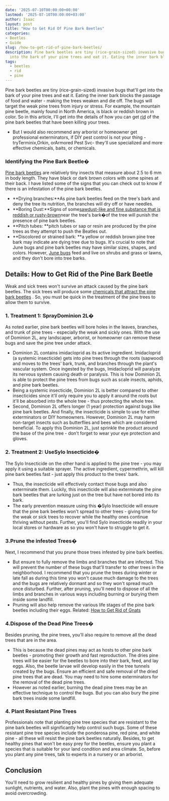 ```yaml
---
date: '2025-07-10T00:00:00+00:00'
lastmod: '2025-07-10T00:00:00+03:00'
author: Isaac
layout: post
title: "How to Get Rid Of Pine Bark Beetles"
categories:
- Beetles
- Guide
slug: /how-to-get-rid-of-pine-bark-beetles/
description: Pine bark beetles are tiny (rice-grain-sized) invasive bugs that'll get
  into the bark of your pine trees and eat it. Eating the inner bark blocks the passa...
tags: 
  - beetles
  - rid
  - pine
---
```

Pine bark beetles are tiny (rice-grain-sized) invasive bugs that'll get into the bark of your pine trees and eat it. Eating the inner bark blocks the passage of food and water - making the trees weaken and die off.
The bugs will target the weak pine trees from injury or stress.
For example, the mountain pine beetle, mainly found in North America, is black or reddish brown in color.
So in this article, I'll get into the details of how you can get [rid](/posts/get-rid-sweat-bees/) of the pine bark beetles that have been killing your trees.
- But I would also recommend any arborist or homeowner get professional exterminators, if DIY pest control is not your thing - tryTerminix,Orkin, orArmored Pest Svc- they'll use specialized and more effective chemicals, baits, or chemicals.
### **Identifying the Pine Bark Beetle�**
[Pine bark beetles](https://ipm.ucanr.edu/legacy_assets/pdf/pestnotes/pnbarkbeetles.pdf)
are relatively tiny insects that measure about 2.5 to 6 mm in body length. They have black or dark brown colors with some spines at their back.
I have listed some of the signs that you can check out to know if there is an infestation of the pine bark beetles.
- **Drying branches:**As pine bark beetles feed on the tree's bark and deny the tree its nutrition, the branches will dry off or have needles.
- **Boring Dust:**Signs of some[sawdust-like and fine substance that is reddish or rusty-brown](https://www.fs.usda.gov/detail/r3/forest-grasslandhealth/insects-diseases/?cid=stelprdb5228465)near the tree's bark�of the tree will punish the presence of pine bark beetles.
- **Pitch tubes: **pitch tubes or sap or resin are produced by the pine trees as they attempt to push the Beatles out.
- **Discolored or strained bark: **a yellow or reddish brown pine tree bark may indicate are dying tree due to bugs.
It's crucial to note that June bugs and pine bark beetles may have similar sizes, shapes, and colors. However,
[June bugs](https://pestpolicy.com/how-to-identify-and-get-rid-of-june-bugs/)
feed and live on shrubs and grass or lawns, and they don't bore into tree barks.
## Details: How to Get Rid of the Pine Bark Beetle
Weak and sick trees won't survive an attack caused by the pine bark beetles. The sick trees will produce some
[chemicals that attract the pine bark beetles](https://henderson.ces.ncsu.edu/2020/05/pest-alert-pine-bark-beetles/)
. So, you must be quick in the treatment of the pine trees to allow them to survive.
### 1. Treatment 1: Spray**Dominion 2L�**
As noted earlier, pine bark beetles will bore holes in the leaves, branches, and trunk of pine trees - especially the weak and sickly ones. With the use of Dominion 2L, any landscaper, arborist, or homeowner can remove these bugs and save the pine tree under attack.
- Dominion 2L contains imidacloprid as its active ingredient. Imidacloprid (a systemic insecticide) gets into pine trees through the roots (sapwood) and moves to the trees' bark, trunk, and branches through the plant's vascular system.
Once ingested by the bugs, Imidacloprid will paralyze its nervous system causing death or paralysis. This is how Dominion 2L is able to protect the pine trees from bugs such as scale insects, aphids, and pine bark beetles.
- Being a systemic insecticide, Dominion 2L is better compared to other insecticides since it'll only require you to apply it around the roots but it'll be absorbed into the whole tree - thus protecting the whole tree.
- Second, Dominion 2L offers longer (1 year) protection against bugs like pine bark beetles. And finally, the insecticide is simple to use for either exterminators or DIY homeowners.
However, Dominion 2L may harm non-target insects such as butterflies and bees which are considered beneficial.
To apply this Dominion 2L, just sprinkle the product around the base of the pine tree - don't forget to wear your eye protection and gloves.
### 2. Treatment 2: Use**Sylo Insecticide�**
The Sylo Insecticide on the other hand is applied to the pine tree - you may apply it using a suitable sprayer. The active ingredient, cypermethrin, will kill pine bark beetles fast - just apply this product to the trees' bark.
- Thus, the insecticide will effectively contact those bugs and also exterminate them. Luckily, this insecticide will also exterminate the pine bark beetles that are lurking just on the tree but have not bored into its bark.
- The early prevention measure using this �Sylo Insecticide will ensure that the pine bark beetles won't spread to other trees - giving time for the weak or sick trees to recover while the healthy ones continue thriving without pests.
Further, you'll find Sylo insecticide readily in your local stores or hardware as so you won't have to struggle to get it.
### 3.**Prune the infested Trees�**
Next, I recommend that you prune those trees infested by pine bark beetles.
- But ensure to fully remove the limbs and branches that are infected. This will prevent the number of these bugs that'll transfer to other trees in the neighborhood.
I recommend that you prune the trees during winter or late fall as during this time you won't cause much damage to the trees and the bugs are relatively dormant and so they won't spread much once disturbed.
Further, after pruning, you'll need to dispose of all the limbs and branches in various ways including burning or burying them inside some landfill.
- Pruning will also help remove the various life stages of the pine bark beetles including their eggs.
Related:
[How to Get Rid of Gnats](https://pestpolicy.com/how-to-get-rid-of-gnats/)
### 4.**Dispose of the Dead Pine Trees�**
Besides pruning, the pine trees, you'll also require to remove all the dead trees that are in the area.
- This is because the dead pines may act as hosts to other pine bark beetles - promoting their growth and fast reproduction.
The dries pine trees will be easier for the beetles to bore into their bark, feed, and lay eggs. Also, the beetle larvae will develop easily in the tree tunnels created by the bugs.
Ensure an efficient and safe removal of the dried pine trees that are dead. You may need to hire some exterminators for the removal of the dead pine trees.
- However as noted earlier, burning the dead pine trees may be an effective technique to control the bugs. But you can also bury the pine bark trees inside some landfill.
### 4. Plant Resistant Pine Trees
Professionals note that planting pine tree species that are resistant to the pine bark beetles will significantly help control such bugs.
Some of these resistant pine tree species include the ponderosa pine, red pine, and white pine - all these will resist the pine bark beetles naturally.
Besides, to get healthy pines that won't be easy prey for the beetles, ensure you plant a species that is suitable for your land condition and area climate.
So, before you plant any pine trees, talk to experts in a nursery or an arborist.
## Conclusion
You'll need to grow resilient and healthy pines by giving them adequate sunlight, nutrients, and water. Also, plant the pines with enough spacing to avoid overcrowding.
